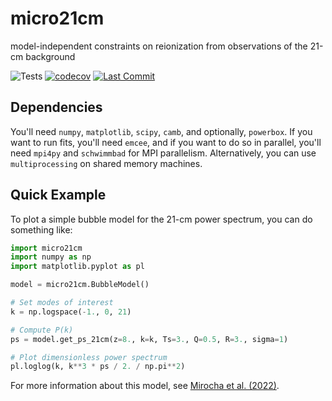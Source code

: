 # micro21cm

model-independent constraints on reionization from observations of the 21-cm background

![Tests](https://github.com/mirochaj/micro21cm/actions/workflows/test_suite.yaml/badge.svg) [![codecov](https://codecov.io/gh/mirochaj/micro21cm/branch/main/graph/badge.svg?token=18ZMZEUWPW)](https://codecov.io/gh/mirochaj/micro21cm) [![Last Commit](https://img.shields.io/github/last-commit/mirochaj/micro21cm)](https://img.shields.io/github/last-commit/mirochaj/micro21cm)

## Dependencies

You'll need `numpy`, `matplotlib`, `scipy`, `camb`, and optionally, `powerbox`. If you want to run fits, you'll need `emcee`, and if you want to do so in parallel, you'll need `mpi4py` and `schwimmbad` for MPI parallelism. Alternatively, you can use `multiprocessing` on shared memory machines.

## Quick Example

To plot a simple bubble model for the 21-cm power spectrum, you can do something
like:

```python
import micro21cm
import numpy as np
import matplotlib.pyplot as pl

model = micro21cm.BubbleModel()

# Set modes of interest
k = np.logspace(-1., 0, 21)

# Compute P(k)
ps = model.get_ps_21cm(z=8., k=k, Ts=3., Q=0.5, R=3., sigma=1)

# Plot dimensionless power spectrum
pl.loglog(k, k**3 * ps / 2. / np.pi**2)
```

For more information about this model, see [Mirocha et al. (2022)](https://arxiv.org/abs/2201.07249).
